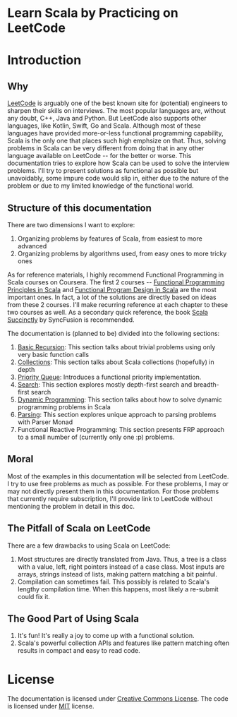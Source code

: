 Learn Scala by Practicing on LeetCode
===

# Introduction
## Why
[LeetCode](http://leetcode.com) is arguably one of the best known site for
(potential) engineers to sharpen their skills on interviews. The most popular
languages are, without any doubt, C++, Java and Python. But LeetCode also
supports other languages, like Kotlin, Swift, Go and Scala. Although most
of these languages have provided more-or-less functional programming
capability, Scala is the only one that places such high emphsize on that.
Thus, solving problems in Scala can be very different from doing that in
any other language available on LeetCode -- for the better or worse. This
documentation tries to explore how Scala can be used to solve the interview
problems. I'll try to present solutions as functional as possible but
unavoidably, some impure code would slip in, either due to the nature of the
problem or due to my limited knowledge of the functional world.

## Structure of this documentation
There are two dimensions I want to explore:

1. Organizing problems by features of Scala, from easiest to more advanced
2. Organizing problems by algorithms used, from easy ones to more tricky ones

As for reference materials, I highly recommend Functional Programming in Scala
courses on Coursera. The first 2 courses -- 
[Functional Programming Principles in Scala](https://www.coursera.org/learn/progfun1)
and [Functional Program Design in Scala](https://www.coursera.org/learn/progfun2)
are the most important ones. In fact, a lot of the solutions are directly
based on ideas from these 2 courses. I'll make recurring reference at each chapter
to these two courses as well. As a secondary quick reference, the book
[Scala Succinctly](https://www.syncfusion.com/ebooks/scala_succinctly) by SyncFusion
is recommended.

The documentation is (planned to be) divided into the following sections:


1. [Basic Recursion](basic-recursion.md): 
    This section talks about trivial problems using only very basic function calls
2. [Collections](collections.md): This section talks about Scala collections (hopefully) in depth
3. [Priority Queue](priority-queue.md): Introduces a functional priority implementation.
4. [Search](search.md): This section explores mostly depth-first search and breadth-first search
5. [Dynamic Programming](dynamic-programming.md): This section talks about how to solve dynamic
   programming problems in Scala
6. [Parsing](parsing.md): This section explores unique approach to parsing problems with Parser Monad
7. Functional Reactive Programming: This section presents FRP approach to a small number of
   (currently only one :p) problems.

## Moral
Most of the examples in this documentation will be selected from LeetCode. I try to use
free problems as much as possible. For these problems, I may or may not directly present
them in this documentation. For those problems that currently require subscription, I'll
provide link to LeetCode without mentioning the problem in detail in this doc.

## The Pitfall of Scala on LeetCode
There are a few drawbacks to using Scala on LeetCode:
1. Most structures are directly translated from Java. Thus, a tree is a class with a value,
   left, right pointers instead of a case class. Most inputs are arrays, strings instead
   of lists, making pattern matching a bit painful.
2. Compilation can sometimes fail. This possibly is related to Scala's lengthy compilation time.
   When this happens, most likely a re-submit could fix it.

## The Good Part of Using Scala
1. It's fun! It's really a joy to come up with a functional solution.
2. Scala's powerful collection APIs and features like pattern matching often results in
   compact and easy to read code.

# License
The documentation is licensed under
[Creative Commons License](https://creativecommons.org/licenses/by/4.0/).
The code is licensed under [MIT](https://opensource.org/licenses/MIT) license.
